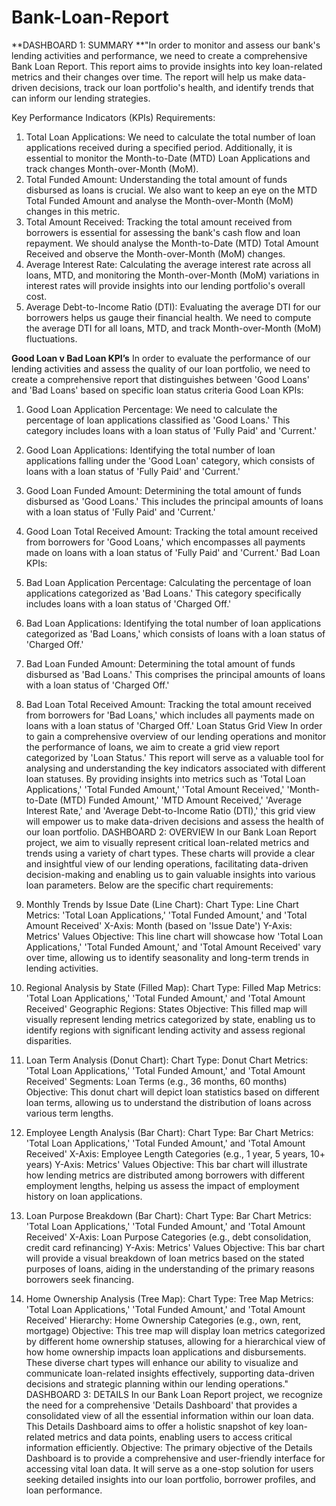 # Bank-Loan-Report

**DASHBOARD 1: SUMMARY
**"In order to monitor and assess our bank's lending activities and performance, we need to create a comprehensive Bank Loan Report. This report aims to provide insights into key loan-related metrics and their changes over time. The report will help us make data-driven decisions, track our loan portfolio's health, and identify trends that can inform our lending strategies.

Key Performance Indicators (KPIs) Requirements:
1.	Total Loan Applications: We need to calculate the total number of loan applications received during a specified period. Additionally, it is essential to monitor the Month-to-Date (MTD) Loan Applications and track changes Month-over-Month (MoM).
2.	Total Funded Amount: Understanding the total amount of funds disbursed as loans is crucial. We also want to keep an eye on the MTD Total Funded Amount and analyse the Month-over-Month (MoM) changes in this metric.
3.	Total Amount Received: Tracking the total amount received from borrowers is essential for assessing the bank's cash flow and loan repayment. We should analyse the Month-to-Date (MTD) Total Amount Received and observe the Month-over-Month (MoM) changes.
4.	Average Interest Rate: Calculating the average interest rate across all loans, MTD, and monitoring the Month-over-Month (MoM) variations in interest rates will provide insights into our lending portfolio's overall cost.
5.	Average Debt-to-Income Ratio (DTI): Evaluating the average DTI for our borrowers helps us gauge their financial health. We need to compute the average DTI for all loans, MTD, and track Month-over-Month (MoM) fluctuations.



**Good Loan v Bad Loan KPI’s**
In order to evaluate the performance of our lending activities and assess the quality of our loan portfolio, we need to create a comprehensive report that distinguishes between 'Good Loans' and 'Bad Loans' based on specific loan status criteria
Good Loan KPIs:
1.	Good Loan Application Percentage: We need to calculate the percentage of loan applications classified as 'Good Loans.' This category includes loans with a loan status of 'Fully Paid' and 'Current.'
2.	Good Loan Applications: Identifying the total number of loan applications falling under the 'Good Loan' category, which consists of loans with a loan status of 'Fully Paid' and 'Current.'
3.	Good Loan Funded Amount: Determining the total amount of funds disbursed as 'Good Loans.' This includes the principal amounts of loans with a loan status of 'Fully Paid' and 'Current.'
4.	Good Loan Total Received Amount: Tracking the total amount received from borrowers for 'Good Loans,' which encompasses all payments made on loans with a loan status of 'Fully Paid' and 'Current.'
Bad Loan KPIs:
1.	Bad Loan Application Percentage: Calculating the percentage of loan applications categorized as 'Bad Loans.' This category specifically includes loans with a loan status of 'Charged Off.'
2.	Bad Loan Applications: Identifying the total number of loan applications categorized as 'Bad Loans,' which consists of loans with a loan status of 'Charged Off.'
3.	Bad Loan Funded Amount: Determining the total amount of funds disbursed as 'Bad Loans.' This comprises the principal amounts of loans with a loan status of 'Charged Off.'
4.	Bad Loan Total Received Amount: Tracking the total amount received from borrowers for 'Bad Loans,' which includes all payments made on loans with a loan status of 'Charged Off.'
Loan Status Grid View
In order to gain a comprehensive overview of our lending operations and monitor the performance of loans, we aim to create a grid view report categorized by 'Loan Status.' This report will serve as a valuable tool for analysing and understanding the key indicators associated with different loan statuses. By providing insights into metrics such as 'Total Loan Applications,' 'Total Funded Amount,' 'Total Amount Received,' 'Month-to-Date (MTD) Funded Amount,' 'MTD Amount Received,' 'Average Interest Rate,' and 'Average Debt-to-Income Ratio (DTI),' this grid view will empower us to make data-driven decisions and assess the health of our loan portfolio.
DASHBOARD 2: OVERVIEW
In our Bank Loan Report project, we aim to visually represent critical loan-related metrics and trends using a variety of chart types. These charts will provide a clear and insightful view of our lending operations, facilitating data-driven decision-making and enabling us to gain valuable insights into various loan parameters. Below are the specific chart requirements:
1. Monthly Trends by Issue Date (Line Chart):
Chart Type: Line Chart
Metrics: 'Total Loan Applications,' 'Total Funded Amount,' and 'Total Amount Received'
X-Axis: Month (based on 'Issue Date')
Y-Axis: Metrics' Values
Objective: This line chart will showcase how 'Total Loan Applications,' 'Total Funded Amount,' and 'Total Amount Received' vary over time, allowing us to identify seasonality and long-term trends in lending activities.
2. Regional Analysis by State (Filled Map):
Chart Type: Filled Map
Metrics: 'Total Loan Applications,' 'Total Funded Amount,' and 'Total Amount Received'
Geographic Regions: States
Objective: This filled map will visually represent lending metrics categorized by state, enabling us to identify regions with significant lending activity and assess regional disparities.
3. Loan Term Analysis (Donut Chart):
Chart Type: Donut Chart
Metrics: 'Total Loan Applications,' 'Total Funded Amount,' and 'Total Amount Received'
Segments: Loan Terms (e.g., 36 months, 60 months)
Objective: This donut chart will depict loan statistics based on different loan terms, allowing us to understand the distribution of loans across various term lengths.
4. Employee Length Analysis (Bar Chart):
Chart Type: Bar Chart
Metrics: 'Total Loan Applications,' 'Total Funded Amount,' and 'Total Amount Received'
X-Axis: Employee Length Categories (e.g., 1 year, 5 years, 10+ years)
Y-Axis: Metrics' Values
Objective: This bar chart will illustrate how lending metrics are distributed among borrowers with different employment lengths, helping us assess the impact of employment history on loan applications.
5. Loan Purpose Breakdown (Bar Chart):
Chart Type: Bar Chart
Metrics: 'Total Loan Applications,' 'Total Funded Amount,' and 'Total Amount Received'
X-Axis: Loan Purpose Categories (e.g., debt consolidation, credit card refinancing)
Y-Axis: Metrics' Values
Objective: This bar chart will provide a visual breakdown of loan metrics based on the stated purposes of loans, aiding in the understanding of the primary reasons borrowers seek financing.

6. Home Ownership Analysis (Tree Map):
Chart Type: Tree Map
Metrics: 'Total Loan Applications,' 'Total Funded Amount,' and 'Total Amount Received'
Hierarchy: Home Ownership Categories (e.g., own, rent, mortgage)
Objective: This tree map will display loan metrics categorized by different home ownership statuses, allowing for a hierarchical view of how home ownership impacts loan applications and disbursements.
These diverse chart types will enhance our ability to visualize and communicate loan-related insights effectively, supporting data-driven decisions and strategic planning within our lending operations."
DASHBOARD 3: DETAILS
In our Bank Loan Report project, we recognize the need for a comprehensive 'Details Dashboard' that provides a consolidated view of all the essential information within our loan data. This Details Dashboard aims to offer a holistic snapshot of key loan-related metrics and data points, enabling users to access critical information efficiently.
Objective:
The primary objective of the Details Dashboard is to provide a comprehensive and user-friendly interface for accessing vital loan data. It will serve as a one-stop solution for users seeking detailed insights into our loan portfolio, borrower profiles, and loan performance.



